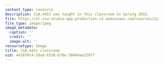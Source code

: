 ```yaml
---
content_type: resource
description: 21A.445J was taught in this classroom in Spring 2015.
file: https://ol-ocw-studio-app-production.s3.amazonaws.com/courses/21a-445j-slavery-and-human-trafficking-in-the-21st-century-spring-2015/443870c458ad6530670e30484ae15977_21A.445J_classroom.jpg
file_type: image/jpeg
image_metadata:
  caption: ''
  credit: ''
  image-alt: ''
resourcetype: Image
title: 21A.445J classroom
uid: 443870c4-58ad-6530-670e-30484ae15977
---
```

